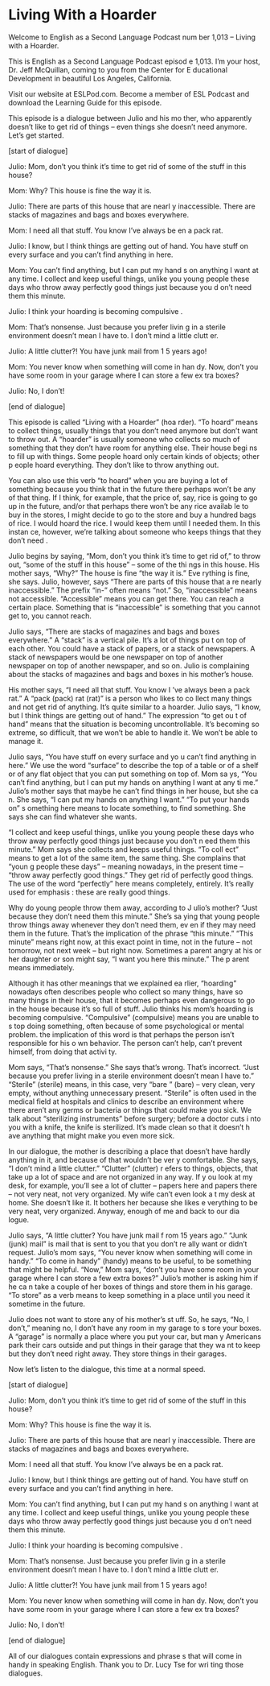 # Living With a Hoarder

Welcome to English as a Second Language Podcast num ber 1,013 – Living with a Hoarder.

This is English as a Second Language Podcast episod e 1,013. I’m your host, Dr. Jeff McQuillan, coming to you from the Center for E ducational Development in beautiful Los Angeles, California.

Visit our website at ESLPod.com. Become a member of  ESL Podcast and download the Learning Guide for this episode.

This episode is a dialogue between Julio and his mo ther, who apparently doesn’t like to get rid of things – even things she doesn’t  need anymore. Let’s get started.

[start of dialogue]

Julio: Mom, don’t you think it’s time to get rid of  some of the stuff in this house?

Mom: Why? This house is fine the way it is.

Julio: There are parts of this house that are nearl y inaccessible. There are stacks of magazines and bags and boxes everywhere.

Mom: I need all that stuff. You know I’ve always be en a pack rat.

Julio: I know, but I think things are getting out of hand. You have stuff on every surface and you can’t find anything in here.

Mom: You can’t find anything, but I can put my hand s on anything I want at any time. I collect and keep useful things, unlike you young people these days who throw away perfectly good things just because you d on’t need them this minute.

Julio: I think your hoarding is becoming compulsive .

Mom: That’s nonsense. Just because you prefer livin g in a sterile environment doesn’t mean I have to. I don’t mind a little clutt er.

Julio: A little clutter?! You have junk mail from 1 5 years ago!

Mom: You never know when something will come in han dy. Now, don’t you have some room in your garage where I can store a few ex tra boxes?

 Julio: No, I don’t!

[end of dialogue]

This episode is called “Living with a Hoarder” (hoa rder). “To hoard” means to collect things, usually things that you don’t need anymore but don’t want to throw out. A “hoarder” is usually someone who collects so  much of something that they don’t have room for anything else. Their house begi ns to fill up with things. Some people hoard only certain kinds of objects; other p eople hoard everything. They don’t like to throw anything out.

You can also use this verb “to hoard” when you are buying a lot of something because you think that in the future there perhaps won’t be any of that thing. If I think, for example, that the price of, say, rice is  going to go up in the future, and/or that perhaps there won’t be any rice availab le to buy in the stores, I might decide to go to the store and buy a hundred bags of  rice. I would hoard the rice. I would keep them until I needed them. In this instan ce, however, we’re talking about someone who keeps things that they don’t need .

Julio begins by saying, “Mom, don’t you think it’s time to get rid of,” to throw out, “some of the stuff in this house” – some of the thi ngs in this house. His mother says, “Why?” The house is fine “the way it is.” Eve rything is fine, she says. Julio, however, says “There are parts of this house that a re nearly inaccessible.” The prefix “in-” often means “not.” So, “inaccessible” means not accessible. “Accessible” means you can get there. You can reach  a certain place. Something that is “inaccessible” is something that you cannot  get to, you cannot reach.

Julio says, “There are stacks of magazines and bags  and boxes everywhere.” A “stack” is a vertical pile. It’s a lot of things pu t on top of each other. You could have a stack of papers, or a stack of newspapers. A  stack of newspapers would be one newspaper on top of another newspaper on top  of another newspaper, and so on. Julio is complaining about the stacks of  magazines and bags and boxes in his mother’s house.

His mother says, “I need all that stuff. You know I ’ve always been a pack rat.” A “pack (pack) rat (rat)” is a person who likes to co llect many things and not get rid of anything. It’s quite similar to a hoarder. Julio  says, “I know, but I think things are getting out of hand.” The expression “to get ou t of hand” means that the situation is becoming uncontrollable. It’s becoming  so extreme, so difficult, that we won’t be able to handle it. We won’t be able to manage it.

Julio says, “You have stuff on every surface and yo u can’t find anything in here.” We use the word “surface” to describe the top of a table or of a shelf or of any flat object that you can put something on top of. Mom sa ys, “You can’t find anything, but I can put my hands on anything I want at any ti me.” Julio’s mother says that maybe he can’t find things in her house, but she ca n. She says, “I can put my hands on anything I want.” “To put your hands on” s omething here means to locate something, to find something. She says she can find whatever she wants.

“I collect and keep useful things, unlike you young  people these days who throw away perfectly good things just because you don’t n eed them this minute.” Mom says she collects and keeps useful things. “To coll ect” means to get a lot of the same item, the same thing. She complains that “youn g people these days” – meaning nowadays, in the present time – “throw away  perfectly good things.” They get rid of perfectly good things. The use of the word “perfectly” here means completely, entirely. It’s really used for emphasis : these are really good things.

Why do young people throw them away, according to J ulio’s mother? “Just because they don’t need them this minute.” She’s sa ying that young people throw things away whenever they don’t need them, ev en if they may need them in the future. That’s the implication of the phrase  “this minute.” “This minute” means right now, at this exact point in time, not in the future – not tomorrow, not next week – but right now. Sometimes a parent angry  at his or her daughter or son might say, “I want you here this minute.” The p arent means immediately.

Although it has other meanings that we explained ea rlier, “hoarding” nowadays often describes people who collect so many things, have so many things in their house, that it becomes perhaps even dangerous to go  in the house because it’s so full of stuff. Julio thinks his mom’s hoarding is becoming compulsive. “Compulsive” (compulsive) means you are unable to s top doing something, often because of some psychological or mental problem. the implication of this word is that perhaps the person isn’t responsible for his o wn behavior. The person can’t help, can’t prevent himself, from doing that activi ty.

Mom says, “That’s nonsense.” She says that’s wrong.  That’s incorrect. “Just because you prefer living in a sterile environment doesn’t mean I have to.” “Sterile” (sterile) means, in this case, very “bare ” (bare) – very clean, very empty, without anything unnecessary present. “Sterile” is often used in the medical field at hospitals and clinics to describe an environment  where there aren’t any germs or bacteria or things that could make you sick. We talk about “sterilizing instruments” before surgery; before a doctor cuts i nto you with a knife, the knife is sterilized. It’s made clean so that it doesn’t h ave anything that might make you even more sick.

 In our dialogue, the mother is describing a place that doesn’t have hardly anything in it, and because of that wouldn’t be ver y comfortable. She says, “I don’t mind a little clutter.” “Clutter” (clutter) r efers to things, objects, that take up a lot of space and are not organized in any way. If y ou look at my desk, for example, you’ll see a lot of clutter – papers here and papers there – not very neat, not very organized. My wife can’t even look a t my desk at home. She doesn’t like it. It bothers her because she likes e verything to be very neat, very organized. Anyway, enough of me and back to our dia logue.

Julio says, “A little clutter? You have junk mail f rom 15 years ago.” “Junk (junk) mail” is mail that is sent to you that you don’t re ally want or didn’t request. Julio’s mom says, “You never know when something will come in handy.” “To come in handy” (handy) means to be useful, to be something that might be helpful. “Now,” Mom says, “don’t you have some room in your garage where I can store a few extra boxes?” Julio’s mother is asking him if he ca n take a couple of her boxes of things and store them in his garage. “To store” as a verb means to keep something in a place until you need it sometime in the future.

Julio does not want to store any of his mother’s st uff. So, he says, “No, I don’t,” meaning no, I don’t have any room in my garage to s tore your boxes. A “garage” is normally a place where you put your car, but man y Americans park their cars outside and put things in their garage that they wa nt to keep but they don’t need right away. They store things in their garages.

Now let’s listen to the dialogue, this time at a normal speed.

[start of dialogue]

Julio: Mom, don’t you think it’s time to get rid of  some of the stuff in this house?

Mom: Why? This house is fine the way it is.

Julio: There are parts of this house that are nearl y inaccessible. There are stacks of magazines and bags and boxes everywhere.

Mom: I need all that stuff. You know I’ve always be en a pack rat.

Julio: I know, but I think things are getting out of hand. You have stuff on every surface and you can’t find anything in here.

Mom: You can’t find anything, but I can put my hand s on anything I want at any time. I collect and keep useful things, unlike you young people these days who throw away perfectly good things just because you d on’t need them this minute.

Julio: I think your hoarding is becoming compulsive .

Mom: That’s nonsense. Just because you prefer livin g in a sterile environment doesn’t mean I have to. I don’t mind a little clutt er.

Julio: A little clutter?! You have junk mail from 1 5 years ago!

Mom: You never know when something will come in han dy. Now, don’t you have some room in your garage where I can store a few ex tra boxes?

Julio: No, I don’t!

[end of dialogue]

All of our dialogues contain expressions and phrase s that will come in handy in speaking English. Thank you to Dr. Lucy Tse for wri ting those dialogues.



